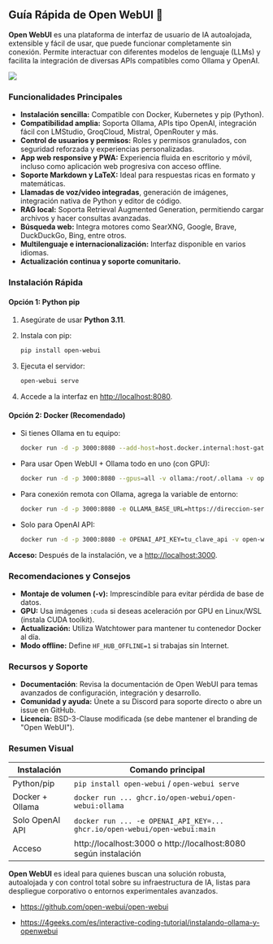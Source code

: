 ## Guía Rápida de Open WebUI 🚀

**Open WebUI** es una plataforma de interfaz de usuario de IA autoalojada, extensible y fácil de usar, que puede funcionar completamente sin conexión. Permite interactuar con diferentes modelos de lenguaje (LLMs) y facilita la integración de diversas APIs compatibles como Ollama y OpenAI.

![ ](OPENWEBUI.gif)

### Funcionalidades Principales

- **Instalación sencilla:** Compatible con Docker, Kubernetes y pip (Python).
- **Compatibilidad amplia:** Soporta Ollama, APIs tipo OpenAI, integración fácil con LMStudio, GroqCloud, Mistral, OpenRouter y más.
- **Control de usuarios y permisos:** Roles y permisos granulados, con seguridad reforzada y experiencias personalizadas.
- **App web responsive y PWA:** Experiencia fluida en escritorio y móvil, incluso como aplicación web progresiva con acceso offline.
- **Soporte Markdown y LaTeX:** Ideal para respuestas ricas en formato y matemáticas.
- **Llamadas de voz/video integradas**, generación de imágenes, integración nativa de Python y editor de código.
- **RAG local:** Soporta Retrieval Augmented Generation, permitiendo cargar archivos y hacer consultas avanzadas.
- **Búsqueda web:** Integra motores como SearXNG, Google, Brave, DuckDuckGo, Bing, entre otros.
- **Multilenguaje e internacionalización:** Interfaz disponible en varios idiomas.
- **Actualización continua y soporte comunitario.**

### Instalación Rápida

#### Opción 1: Python pip

1. Asegúrate de usar **Python 3.11**.
2. Instala con pip:

   ```bash
   pip install open-webui
   ```
3. Ejecuta el servidor:

   ```bash
   open-webui serve
   ```
4. Accede a la interfaz en [http://localhost:8080](http://localhost:8080).

#### Opción 2: Docker (Recomendado)

- Si tienes Ollama en tu equipo:
   ```bash
   docker run -d -p 3000:8080 --add-host=host.docker.internal:host-gateway -v open-webui:/app/backend/data --name open-webui --restart always ghcr.io/open-webui/open-webui:main
   ```

- Para usar Open WebUI + Ollama todo en uno (con GPU):
   ```bash
   docker run -d -p 3000:8080 --gpus=all -v ollama:/root/.ollama -v open-webui:/app/backend/data --name open-webui --restart always ghcr.io/open-webui/open-webui:ollama
   ```

- Para conexión remota con Ollama, agrega la variable de entorno:
   ```bash
   docker run -d -p 3000:8080 -e OLLAMA_BASE_URL=https://direccion-servidor -v open-webui:/app/backend/data --name open-webui --restart always ghcr.io/open-webui/open-webui:main
   ```

- Solo para OpenAI API:
   ```bash
   docker run -d -p 3000:8080 -e OPENAI_API_KEY=tu_clave_api -v open-webui:/app/backend/data --name open-webui --restart always ghcr.io/open-webui/open-webui:main
   ```

**Acceso:** Después de la instalación, ve a [http://localhost:3000](http://localhost:3000).

### Recomendaciones y Consejos

- **Montaje de volumen (-v):** Imprescindible para evitar pérdida de base de datos.
- **GPU:** Usa imágenes `:cuda` si deseas aceleración por GPU en Linux/WSL (instala CUDA toolkit).
- **Actualización:** Utiliza Watchtower para mantener tu contenedor Docker al día.
- **Modo offline:** Define `HF_HUB_OFFLINE=1` si trabajas sin Internet.

### Recursos y Soporte

- **Documentación**: Revisa la documentación de Open WebUI para temas avanzados de configuración, integración y desarrollo.
- **Comunidad y ayuda:** Únete a su Discord para soporte directo o abre un issue en GitHub.
- **Licencia:** BSD-3-Clause modificada (se debe mantener el branding de "Open WebUI").

### Resumen Visual

| Instalación      | Comando principal                                                                                |
|------------------|-------------------------------------------------------------------------------------------------|
| Python/pip       | `pip install open-webui` / `open-webui serve`                                                   |
| Docker + Ollama  | `docker run ... ghcr.io/open-webui/open-webui:ollama`                                           |
| Solo OpenAI API  | `docker run ... -e OPENAI_API_KEY=... ghcr.io/open-webui/open-webui:main`                       |
| Acceso           | http://localhost:3000 o http://localhost:8080 según instalación                                 |

**Open WebUI** es ideal para quienes buscan una solución robusta, autoalojada y con control total sobre su infraestructura de IA, listas para despliegue corporativo o entornos experimentales avanzados.

- https://github.com/open-webui/open-webui

- https://4geeks.com/es/interactive-coding-tutorial/instalando-ollama-y-openwebui
